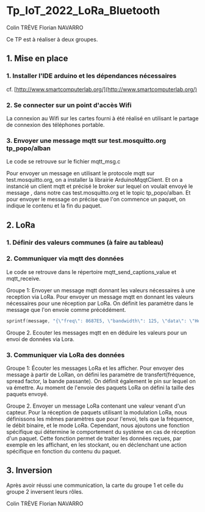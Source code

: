 # Tp_IoT_2022_LoRa_Bluetooth
Colin TRÈVE
Florian NAVARRO

Ce TP est à réaliser à deux groupes.

## 1. Mise en place

### 1. Installer l'IDE arduino et les dépendances nécessaires

cf. [http://www.smartcomputerlab.org/](http://www.smartcomputerlab.org/)

### 2. Se connecter sur un point d'accès Wifi
La connexion au Wifi sur les cartes fourni à été réalisé en utilisant le partage de connexion des téléphones portable.

### 3. Envoyer une message mqtt sur test.mosquitto.org tp_popo/alban
Le code se retrouve sur le fichier mqtt_msg.c

Pour envoyer un message en utilisant le protocole mqtt sur test.mosquitto.org, on a installer la librairie ArduinoMqqtClient.
Et on a instancié un client mqtt et précisé le broker sur lequel on voulait envoyé le message , dans notre cas test.mosquitto.org et le topic tp_popo/alban.
Et pour envoyer le message on précise que l'on commence un paquet, on indique le contenu et  la fin du paquet.

## 2. LoRa

### 1. Définir des valeurs communes (à faire au tableau)

### 2. Communiquer via mqtt des données
Le code se retrouve dans le répertoire mqtt_send_captions_value et mqtt_receive.

Groupe 1: Envoyer un message mqtt donnant les valeurs nécessaires à une reception via LoRa.
Pour envoyer un message mqtt en donnant les valeurs nécessaires pour une réception par LoRa. On définit les paramètre dans le message que l'on envoie comme précédément.
```c
sprintf(message, "{\"freq\": 8687E5, \"bandwidth\": 125, \"data\": \"Hello via LoRa %d\"}", counter);
```

Groupe 2. Ecouter les messages mqtt en en déduire les valeurs pour un envoi de données via Lora.


### 3. Communiquer via LoRa des données

Groupe 1: Écouter les messages LoRa et les afficher.
Pour envoyer des message à partir de LoRan, on défini les paramètre de transfert(fréquence, spread factor, la bande passante). On définit également le pin sur lequel on va émettre.
Au moment de l'envoie des paquets LoRa on défini la taille des paquets envoyé.

Groupe 2. Envoyer un message LoRa contenant une valeur venant d'un capteur.
Pour la réception de paquets utilisant la modulation LoRa, nous définissons les mêmes paramètres que pour l'envoi, tels que la fréquence, le débit binaire, et le mode LoRa. Cependant, nous ajoutons une fonction spécifique qui détermine le comportement du système en cas de réception d'un paquet. Cette fonction permet de traiter les données reçues, par exemple en les affichant, en les stockant, ou en déclenchant une action spécifique en fonction du contenu du paquet.

## 3. Inversion

Après avoir réussi une communication, la carte du groupe 1 et celle du groupe 2 inversent leurs rôles.


Colin TRÈVE
Florian NAVARRO
